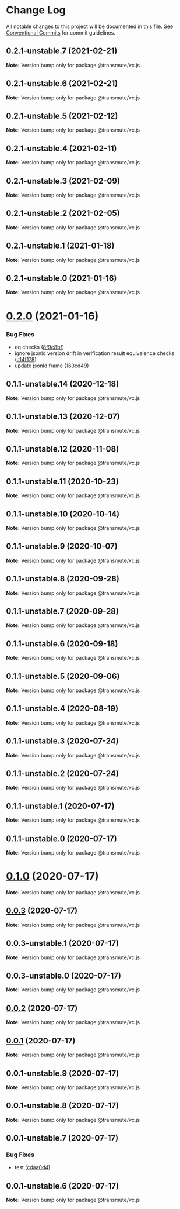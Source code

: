 # Change Log

All notable changes to this project will be documented in this file.
See [Conventional Commits](https://conventionalcommits.org) for commit guidelines.

## 0.2.1-unstable.7 (2021-02-21)

**Note:** Version bump only for package @transmute/vc.js





## 0.2.1-unstable.6 (2021-02-21)

**Note:** Version bump only for package @transmute/vc.js





## 0.2.1-unstable.5 (2021-02-12)

**Note:** Version bump only for package @transmute/vc.js





## 0.2.1-unstable.4 (2021-02-11)

**Note:** Version bump only for package @transmute/vc.js





## 0.2.1-unstable.3 (2021-02-09)

**Note:** Version bump only for package @transmute/vc.js





## 0.2.1-unstable.2 (2021-02-05)

**Note:** Version bump only for package @transmute/vc.js





## 0.2.1-unstable.1 (2021-01-18)

**Note:** Version bump only for package @transmute/vc.js





## 0.2.1-unstable.0 (2021-01-16)

**Note:** Version bump only for package @transmute/vc.js





# [0.2.0](https://github.com/transmute-industries/vc.js/compare/v0.1.1-unstable.14...v0.2.0) (2021-01-16)


### Bug Fixes

* eq checks ([8f9c8bf](https://github.com/transmute-industries/vc.js/commit/8f9c8bff7b98500c1e92290aacb20f68d09f994c))
* ignore jsonld version drift in verification result equivalence checks ([c14f178](https://github.com/transmute-industries/vc.js/commit/c14f17823e2e069e094517e37cd71df8dd595243))
* update jsonld frame ([163cd49](https://github.com/transmute-industries/vc.js/commit/163cd492951ac46af43922e62423ea7628c4a82f))





## 0.1.1-unstable.14 (2020-12-18)

**Note:** Version bump only for package @transmute/vc.js





## 0.1.1-unstable.13 (2020-12-07)

**Note:** Version bump only for package @transmute/vc.js





## 0.1.1-unstable.12 (2020-11-08)

**Note:** Version bump only for package @transmute/vc.js





## 0.1.1-unstable.11 (2020-10-23)

**Note:** Version bump only for package @transmute/vc.js





## 0.1.1-unstable.10 (2020-10-14)

**Note:** Version bump only for package @transmute/vc.js





## 0.1.1-unstable.9 (2020-10-07)

**Note:** Version bump only for package @transmute/vc.js





## 0.1.1-unstable.8 (2020-09-28)

**Note:** Version bump only for package @transmute/vc.js





## 0.1.1-unstable.7 (2020-09-28)

**Note:** Version bump only for package @transmute/vc.js





## 0.1.1-unstable.6 (2020-09-18)

**Note:** Version bump only for package @transmute/vc.js





## 0.1.1-unstable.5 (2020-09-06)

**Note:** Version bump only for package @transmute/vc.js





## 0.1.1-unstable.4 (2020-08-19)

**Note:** Version bump only for package @transmute/vc.js





## 0.1.1-unstable.3 (2020-07-24)

**Note:** Version bump only for package @transmute/vc.js





## 0.1.1-unstable.2 (2020-07-24)

**Note:** Version bump only for package @transmute/vc.js





## 0.1.1-unstable.1 (2020-07-17)

**Note:** Version bump only for package @transmute/vc.js





## 0.1.1-unstable.0 (2020-07-17)

**Note:** Version bump only for package @transmute/vc.js





# [0.1.0](https://github.com/transmute-industries/vc.js/compare/v0.0.3...v0.1.0) (2020-07-17)

**Note:** Version bump only for package @transmute/vc.js





## [0.0.3](https://github.com/transmute-industries/vc.js/compare/v0.0.3-unstable.1...v0.0.3) (2020-07-17)

**Note:** Version bump only for package @transmute/vc.js





## 0.0.3-unstable.1 (2020-07-17)

**Note:** Version bump only for package @transmute/vc.js





## 0.0.3-unstable.0 (2020-07-17)

**Note:** Version bump only for package @transmute/vc.js





## [0.0.2](https://github.com/transmute-industries/vc.js/compare/v0.0.1...v0.0.2) (2020-07-17)

**Note:** Version bump only for package @transmute/vc.js





## [0.0.1](https://github.com/transmute-industries/vc.js/compare/v0.0.1-unstable.9...v0.0.1) (2020-07-17)

**Note:** Version bump only for package @transmute/vc.js





## 0.0.1-unstable.9 (2020-07-17)

**Note:** Version bump only for package @transmute/vc.js





## 0.0.1-unstable.8 (2020-07-17)

**Note:** Version bump only for package @transmute/vc.js





## 0.0.1-unstable.7 (2020-07-17)


### Bug Fixes

* test ([cdaa0d4](https://github.com/transmute-industries/vc.js/commit/cdaa0d489bfb5390ed98545884642c798ce18192))





## 0.0.1-unstable.6 (2020-07-17)

**Note:** Version bump only for package @transmute/vc.js
